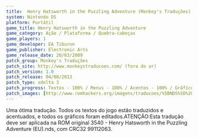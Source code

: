 ```yaml
---
title:  Henry Hatsworth in the Puzzling Adventure (Monkey's Traduções)
system: Nintendo DS
platform: Portátil
game_title: Henry Hatsworth in the Puzzling Adventure
game_category: Ação / Plataforma / Quebra-cabeças
game_players: 1
game_developer: EA Tiburon
game_publisher: Electronic Arts
game_release_date: 20/03/2009
patch_group: Monkey's Traduções
patch_site: http://www.monkeystraducoes.com/ (fora do ar)
patch_version: 1.0
patch_release: 04/08/2013
patch_type: xdelta 3
patch_progress: Textos - 100% / Menus - 100% / Acentos - 100% / Gráficos - 100% / Revisão (off game) - 100%
patch_images: [http://www.romhackers.org/imagens/traducoes/%5BNDS%5D%20Henry%20Hatsworth%20in%20the%20Puzzling%20Adventure%20-%20Monkey's%20Tradu%C3%A7%C3%B5es%20-%201.jpg,http://www.romhackers.org/imagens/traducoes/%5BNDS%5D%20Henry%20Hatsworth%20in%20the%20Puzzling%20Adventure%20-%20Monkey's%20Tradu%C3%A7%C3%B5es%20-%202.jpg,http://www.romhackers.org/imagens/traducoes/%5BNDS%5D%20Henry%20Hatsworth%20in%20the%20Puzzling%20Adventure%20-%20Monkey's%20Tradu%C3%A7%C3%B5es%20-%203.jpg]
---
```

Uma ótima tradução. Todos os textos do jogo estão traduzidos e acentuados, e todos os gráficos foram editados.ATENÇÃO:Esta tradução deve ser aplicada na ROM original 3540 - Henry Hatsworth in the Puzzling Adventure (EU).nds, com CRC32 99112063.